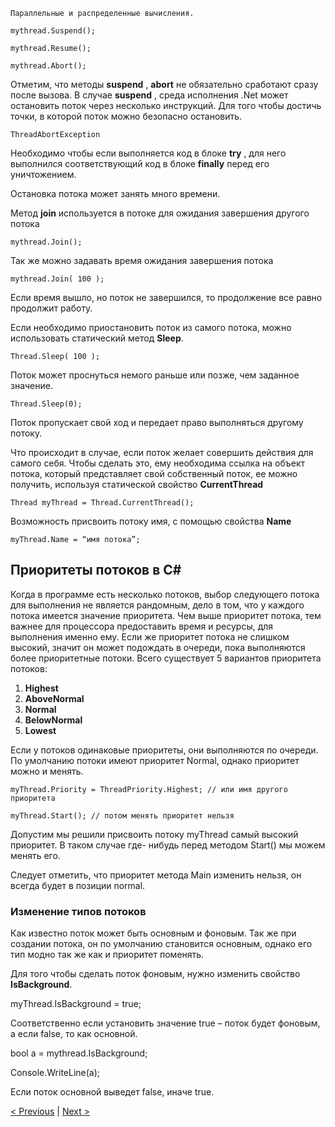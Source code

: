 ```
Параллельные и распределенные вычисления.
```

```
mythread.Suspend();

mythread.Resume();

mythread.Abort();
```

Отметим, что методы **suspend** , **abort** не обязательно сработают сразу после вызова. В случае
**suspend** , среда исполнения .Net может остановить поток через несколько инструкций. Для того
чтобы достичь точки, в которой поток можно безопасно остановить.

```
ThreadAbortException
```
Необходимо чтобы если выполняется код в блоке **try** , для него выполнился соответствующий код
в блоке **finally** перед его уничтожением.

Остановка потока может занять много времени.

Метод **join** используется в потоке для ожидания завершения другого потока

```
mythread.Join();
```

Так же можно задавать время ожидания завершения потока

```
mythread.Join( 100 );
```

Если время вышло, но поток не завершился, то продолжение все равно продолжит работу.

Если необходимо приостановить поток из самого потока, можно использовать статический метод
**Sleep**.

```
Thread.Sleep( 100 );
```

Поток может проснуться немого раньше или позже, чем заданное значение.

```
Thread.Sleep(0);
```

Поток пропускает свой ход и передает право выполняться другому потоку.

Что происходит в случае, если поток желает совершить действия для самого себя. Чтобы сделать
это, ему необходима ссылка на объект потока, который представляет свой собственный поток, ее
можно получить, используя статической свойство **CurrentThread**

```
Thread myThread = Thread.CurrentThread();
```

Возможность присвоить потоку имя, с помощью свойства **Name**

```
myThread.Name = “имя потока”;
```

## Приоритеты потоков в C#

Когда в программе есть несколько потоков, выбор следующего потока для выполнения не
является рандомным, дело в том, что у каждого потока имеется значение приоритета. Чем выше
приоритет потока, тем важнее для процессора предоставить время и ресурсы, для выполнения
именно ему. Если же приоритет потока не слишком высокий, значит он может подождать в
очереди, пока выполняются более приоритетные потоки. Всего существует 5 вариантов
приоритета потоков:
1. **Highest**
2. **AboveNormal**
3. **Normal**
4. **BelowNormal**
5. **Lowest**

Если у потоков одинаковые приоритеты, они выполняются по очереди. По умолчанию потоки
имеют приоритет Normal, однако приоритет можно и менять.

```
myThread.Priority = ThreadPriority.Highest; // или имя другого приоритета

myThread.Start(); // потом менять приоритет нельзя
```

Допустим мы решили присвоить потоку myThread самый высокий приоритет. В таком случае где-
нибудь перед методом Start() мы можем менять его.

Следует отметить, что приоритет метода Main изменить нельзя, он всегда будет в позиции normal.

### Изменение типов потоков

Как известно поток может быть основным и фоновым. Так же при создании потока, он по
умолчанию становится основным, однако его тип модно так же как и приоритет поменять.

Для того чтобы сделать поток фоновым, нужно изменить свойство **IsBackground**.

myThread.IsBackground = true;

Соответственно если установить значение true – поток будет фоновым, а если false, то как
основной.

bool a = mythread.IsBackground;

Console.WriteLine(a);

Если поток основной выведет false, иначе true.


[< Previous](1.md) | [Next >](3.md)